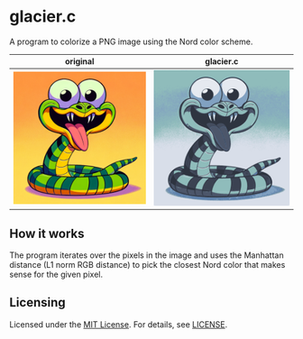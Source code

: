 # glacier.c

A program to colorize a PNG image using the Nord color scheme.

|original|glacier.c|
|--------|---------|
|![pic.png](pic.png)|![out.png](out.png)|

## How it works

The program iterates over the pixels in the image and uses the Manhattan distance (L1 norm RGB distance) to pick the closest Nord color that makes sense for the given pixel.

## Licensing

Licensed under the [MIT License](https://opensource.org/licenses/MIT). For details, see [LICENSE](https://github.com/NukedOne/glacier.c/blob/master/LICENSE).